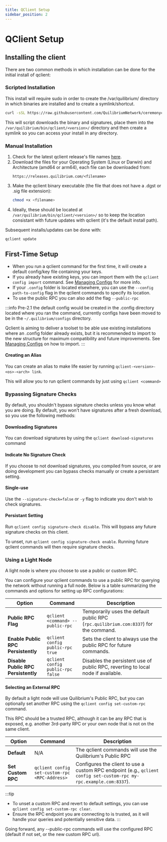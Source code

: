 ```yaml
---
title: QClient Setup
sidebar_position: 2
---
```

# QClient Setup

## Installing the client
There are two common methods in which installation can be done for the initial install of qclient:

### Scripted Installation
This install will require sudo in order to create the /var/quilibrium/ directory in which binaries are installed and to create a symlink/shortcut.

```bash
curl -sSL https://raw.githubusercontent.com/QuilibriumNetwork/ceremonyclient/refs/heads/develop/install-qclient.sh | sudo bash
```

This will script downloads the binary and signatures, place them into the `/var/quilibrium/bin/qclient/<version>/` directory and then create a symlink so you can access your install in any directory.

### Manual Installation

1. Check for the latest qclient release's file names [here](https://releases.quilibrium.com/qclient-release).
2. Download the files for your Operating System (Linux or Darwin) and Architecture (amd64 or arm64), each file can be downloaded from:  
   ```
   https://releases.quilibrium.com/<filename>
   ```
3. Make the qclient binary executable (the file that does not have a .dgst or .sig file extension):
   ```bash
   chmod +x <filename>
   ```
4. Ideally, these should be located at `/var/quilibrium/bin/qclient/<version>/` so to keep the location consistant with future updates with qclient (it's the default install path). 

Subsequent installs/updates can be done with:

`qclient update`

## First-Time Setup

- When you run a qclient command for the first time, it will create a default config/key file containing your keys.
- If you already have existing keys, you can import them with the `qclient config import` command.  See [Managing Configs](/docs/run-node/qclient/managing-configs) for more info.
- If your `.config` folder is located elsewhere, you can use the `--config path-to-config` flag in the qclient commands to specify its location.
- To use the public RPC you can also add the flag `--public-rpc`

:::info
Pre-2.1 the default config would be created in the .config directory located where you ran the command, currently configs have been moved to be in the `~/.quilibrium/configs` directory.

Qclient is aiming to deliver a toolset to be able use existing installations where an .config folder already exists, but it is recommended to import to the new structure for maximum compatibility and future improvements. See [Managing Configs](/docs/run-node/qclient/managing-configs) on how to import.
:::

#### Creating an Alias
You can create an alias to make life easier by running `qclient-<version>-<os>-<arch> link`.

This will allow you to run qclient commands by just using `qclient <command>`

### Bypassing Signature Checks
By default, you shouldn't bypass signature checks unless you know what you are doing.  By default, you won't have signatures after a fresh download, so you use the following methods:
#### Downloading Signatures
You can download signatures by using the `qclient download-signatures` command


#### Indicate No Signature Check
If you choose to not download signatures, you compiled from source, or are doing development you can bypass checks manually or create a persistant setting.
#### Single-use
Use the `--signature-check=false` or `-y` flag to indicate you don't wish to check signatures.

#### Persistant Setting
Run `qclient config signature-check disable`.  This will bypass any future signature checks on this client.

To unset, run `qclient config signature-check enable`. Running future qclient commands will then require signature checks.

### Using a Light Node
A light node is where you choose to use a public or custom RPC.


You can configure your qclient commands to use a public RPC for querying the network without running a full node. Below is a table summarizing the commands and options for setting up RPC configurations:

| **Option**                          | **Command**                                      | **Description**                                                                 |
|-------------------------------------|-------------------------------------------------|---------------------------------------------------------------------------------|
| **Public RPC Flag**                 | `qclient <command> --public-rpc`               | Temporarily uses the default public RPC (`rpc.quilibrium.com:8337`) for the command. |
| **Enable Public RPC Persistently**  | `qclient config public-rpc true`               | Sets the client to always use the public RPC for future commands.              |
| **Disable Public RPC Persistently** | `qclient config public-rpc false`              | Disables the persistent use of public RPC, reverting to local node if available. |

#### Selecting an External RPC
By default a light node will use Quilibrium's Public RPC, but you can optionally set another RPC using the `qclient config set-custom-rpc` command.

This RPC should be a trusted RPC, although it can be any RPC that is exposed, e.g. another 3rd-party RPC or your own node that is not on the same client.

| **Option**                          | **Command**                                      | **Description**   |
|-------------------------------------|-------------------------------------------------|---------------------------------------------------------------------------------|
| **Default**                         | N/A | The qclient commands will use the Quilibrium's Public RPC |
| **Set Custom RPC**                  | `qclient config set-custom-rpc <RPC-Address>`  | Configures the client to use a custom RPC endpoint (e.g., `qclient config set-custom-rpc my-rpc.example.com:8337`). |

:::tip
- To unset a custom RPC and revert to default settings, you can use `qclient config set-custom-rpc clear`.
- Ensure the RPC endpoint you are connecting to is trusted, as it will handle your queries and potentially sensitive data.
:::

Going forward, any --public-rpc commands will use the configured RPC (default if not set, or the new custom RPC url).